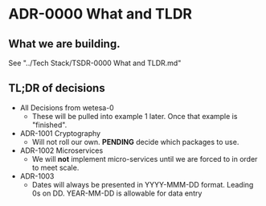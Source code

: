 # ADR-0000 What and TLDR

## What we are building.

See "../Tech Stack/TSDR-0000 What and TLDR.md"

## TL;DR of decisions

- All Decisions from wetesa-0
  - These will be pulled into example 1 later. Once that example is "finished".
- ADR-1001 Cryptography
  - Will not roll our own. **PENDING** decide which packages to use.
- ADR-1002 Microservices
  - We will **not** implement micro-services until we are forced to in order to meet scale.
- ADR-1003
  - Dates will always be presented in YYYY-MMM-DD format. Leading 0s on DD.  YEAR-MM-DD is allowable for data entry

